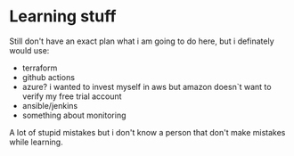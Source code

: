 # Learning stuff
Still don't have an exact plan what i am going to do here, but i definately would use:
- terraform
- github actions
- azure? i wanted to invest myself in aws but amazon doesn`t want to verify my free trial account
- ansible/jenkins
- something about monitoring

A lot of stupid mistakes but i don't know a person that don't make mistakes while learning.